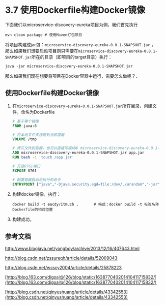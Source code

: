 # 3.7 使用Dockerfile构建Docker镜像

下面我们以microservice-discovery-eureka项目为例，我们首先执行

```
mvn clean package # 使用Maven打包项目
```

将项目构建成jar包：`microservice-discovery-eureka-0.0.1-SNAPSHOT.jar` ，那么如果我们想要启动项目则只需要在`microservice-discovery-eureka-0.0.1-SNAPSHOT.jar`所在的目录（即项目的target目录）执行：

```
java -jar microservice-discovery-eureka-0.0.1-SNAPSHOT.jar
```

那么如果我们现在想要将项目在Docker容器中运行，需要怎么做呢？、



## 使用Dockerfile构建Docker镜像

1. 在`microservice-discovery-eureka-0.0.1-SNAPSHOT.jar`所在目录，创建文件，命名为Dockerfile

   ```dockerfile
   # 基于哪个镜像
   FROM java:8

   # 将本地文件夹挂载到当前容器
   VOLUME /tmp

   # 拷贝文件到容器，也可以直接写成ADD microservice-discovery-eureka-0.0.1-SNAPSHOT.jar /app.jar
   ADD microservice-discovery-eureka-0.0.1-SNAPSHOT.jar app.jar
   RUN bash -c 'touch /app.jar'

   # 开放8761端口
   EXPOSE 8761

   # 配置容器启动后执行的命令
   ENTRYPOINT ["java","-Djava.security.egd=file:/dev/./urandom","-jar","/app.jar"]
   ```

2. 构建docker镜像，执行：

   ```
   docker build -t eacdy/itmuch .		# 格式：docker build -t 标签名称 Dockerfile的相对位置
   ```

3. 构建成功。



## 参考文档

http://www.blogjava.net/yongboy/archive/2013/12/16/407643.html

http://blog.csdn.net/zssureqh/article/details/52009043

http://blog.csdn.net/wsscy2004/article/details/25878223

[http://blog.163.com/digoal@126/blog/static/163877040201410411715832/](http://blog.163.com/digoal@126/blog/static/163877040201410411715832/)

[http://blog.csdn.net/qinyushuang/article/details/43342553](http://blog.csdn.net/qinyushuang/article/details/43342553)